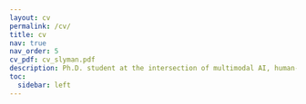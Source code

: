 ```yaml
---
layout: cv
permalink: /cv/
title: cv
nav: true
nav_order: 5
cv_pdf: cv_slyman.pdf
description: Ph.D. student at the intersection of multimodal AI, human-computer interaction, and fairness. The PDF is probably easier to read.
toc:
  sidebar: left
---
```

